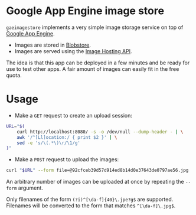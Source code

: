 # Google App Engine image store

`gaeimagestore` implements a very simple image storage service on top of [Google
App Engine][1].

[1]: https://developers.google.com/appengine/

* Images are stored in [Blobstore][2].
* Images are served using the [Image Hosting API][3].

[2]: https://developers.google.com/appengine/docs/go/blobstore/
[3]: https://developers.google.com/appengine/docs/go/images/

The idea is that this app can be deployed in a few minutes and be ready for use
to test other apps. A fair amount of images can easily fit in the free quota.

# Usage

* Make a `GET` request to create an upload session:

```bash
URL="$(
    curl http://localhost:8080/ -s -o /dev/null --dump-header - | \
	awk '/^[Ll]ocation:/ { print $2 }' | \
	sed -e 's/\(.*\)\r/\1/g'
)"
```

* Make a `POST` request to upload the images:

```bash
curl "$URL" --form file=@92cfceb39d57d914ed8b14d0e37643de0797ae56.jpg
```

An arbitrary number of images can be uploaded at once by repeating the `--form`
argument.

Only filenames of the form `(?i)^[\da-f]{40}\.jpe?g$` are supported. Filenames
will be converted to the form that matches `^[\da-f]\.jpg$`.

